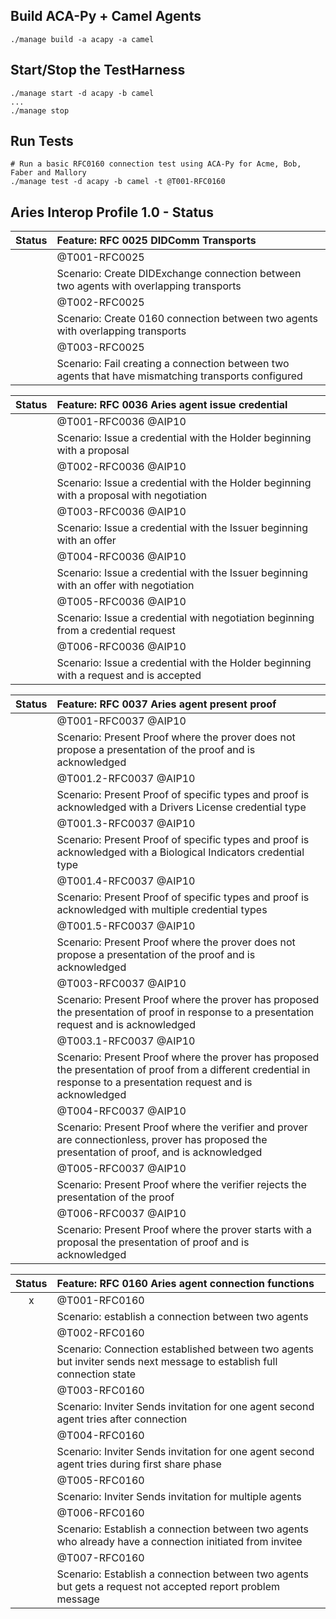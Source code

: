 ## Build ACA-Py + Camel Agents

```
./manage build -a acapy -a camel
```

## Start/Stop the TestHarness

```
./manage start -d acapy -b camel
...
./manage stop
```

## Run Tests

```
# Run a basic RFC0160 connection test using ACA-Py for Acme, Bob, Faber and Mallory
./manage test -d acapy -b camel -t @T001-RFC0160
```

## Aries Interop Profile 1.0 - Status

| Status | Feature: RFC 0025 DIDComm Transports
|:------:|:-------------------------------------|
|        |  @T001-RFC0025
|        |  Scenario: Create DIDExchange connection between two agents with overlapping transports
|        |  @T002-RFC0025
|        |  Scenario: Create 0160 connection between two agents with overlapping transports
|        |  @T003-RFC0025
|        |  Scenario: Fail creating a connection between two agents that have mismatching transports configured

| Status | Feature: RFC 0036 Aries agent issue credential
|:------:|:-----------------------------------------------|
|        |  @T001-RFC0036 @AIP10
|        |  Scenario: Issue a credential with the Holder beginning with a proposal
|        |  @T002-RFC0036 @AIP10
|        |  Scenario: Issue a credential with the Holder beginning with a proposal with negotiation
|        |  @T003-RFC0036 @AIP10
|        |  Scenario: Issue a credential with the Issuer beginning with an offer
|        |  @T004-RFC0036 @AIP10
|        |  Scenario: Issue a credential with the Issuer beginning with an offer with negotiation
|        |  @T005-RFC0036 @AIP10
|        |  Scenario: Issue a credential with negotiation beginning from a credential request
|        |  @T006-RFC0036 @AIP10
|        |  Scenario: Issue a credential with the Holder beginning with a request and is accepted

| Status | Feature: RFC 0037 Aries agent present proof
|:------:|:--------------------------------------------|
|        |  @T001-RFC0037 @AIP10
|        |  Scenario: Present Proof where the prover does not propose a presentation of the proof and is acknowledged
|        |  @T001.2-RFC0037 @AIP10
|        |  Scenario: Present Proof of specific types and proof is acknowledged with a Drivers License credential type
|        |  @T001.3-RFC0037 @AIP10
|        |  Scenario: Present Proof of specific types and proof is acknowledged with a Biological Indicators credential type
|        |  @T001.4-RFC0037 @AIP10
|        |  Scenario: Present Proof of specific types and proof is acknowledged with multiple credential types
|        |  @T001.5-RFC0037 @AIP10
|        |  Scenario: Present Proof where the prover does not propose a presentation of the proof and is acknowledged
|        |  @T003-RFC0037 @AIP10
|        |  Scenario: Present Proof where the prover has proposed the presentation of proof in response to a presentation request and is acknowledged
|        |  @T003.1-RFC0037 @AIP10
|        |  Scenario: Present Proof where the prover has proposed the presentation of proof from a different credential in response to a presentation request and is acknowledged
|        |  @T004-RFC0037 @AIP10
|        |  Scenario: Present Proof where the verifier and prover are connectionless, prover has proposed the presentation of proof, and is acknowledged
|        |  @T005-RFC0037 @AIP10
|        |  Scenario: Present Proof where the verifier rejects the presentation of the proof
|        |  @T006-RFC0037 @AIP10
|        |  Scenario: Present Proof where the prover starts with a proposal the presentation of proof and is acknowledged

| Status | Feature: RFC 0160 Aries agent connection functions
|:------:|:---------------------------------------------------|
|   x    |  @T001-RFC0160
|        |  Scenario: establish a connection between two agents
|        |  @T002-RFC0160
|        |  Scenario: Connection established between two agents but inviter sends next message to establish full connection state
|        |  @T003-RFC0160
|        |  Scenario: Inviter Sends invitation for one agent second agent tries after connection
|        |  @T004-RFC0160
|        |  Scenario: Inviter Sends invitation for one agent second agent tries during first share phase
|        |  @T005-RFC0160
|        |  Scenario: Inviter Sends invitation for multiple agents
|        |  @T006-RFC0160
|        |  Scenario: Establish a connection between two agents who already have a connection initiated from invitee
|        |  @T007-RFC0160
|        |  Scenario: Establish a connection between two agents but gets a request not accepted report problem message
